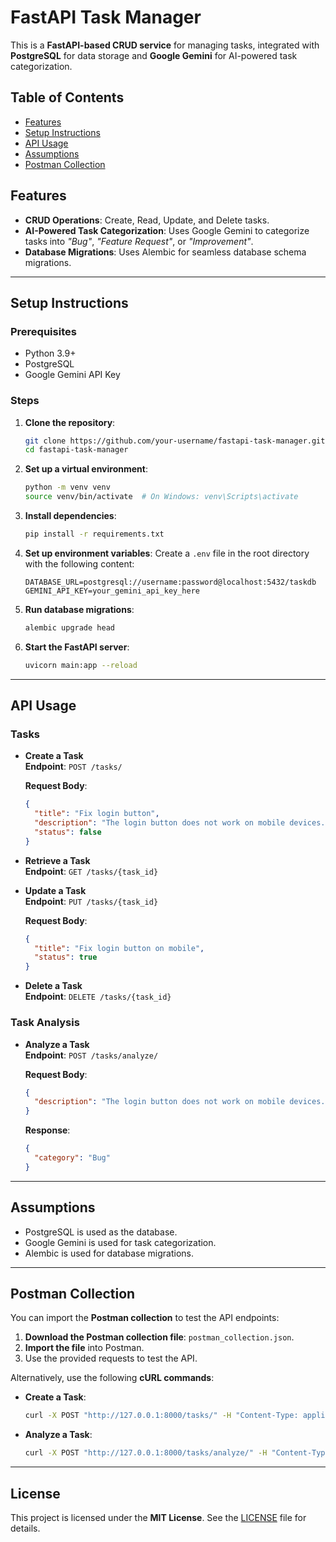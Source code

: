 # FastAPI Task Manager

This is a **FastAPI-based CRUD service** for managing tasks, integrated with **PostgreSQL** for data storage and **Google Gemini** for AI-powered task categorization.

## Table of Contents
- [Features](#features)
- [Setup Instructions](#setup-instructions)
- [API Usage](#api-usage)
- [Assumptions](#assumptions)
- [Postman Collection](#postman-collection)

## Features

- **CRUD Operations**: Create, Read, Update, and Delete tasks.
- **AI-Powered Task Categorization**: Uses Google Gemini to categorize tasks into *"Bug"*, *"Feature Request"*, or *"Improvement"*.
- **Database Migrations**: Uses Alembic for seamless database schema migrations.

---

## Setup Instructions

### Prerequisites
- Python 3.9+
- PostgreSQL
- Google Gemini API Key

### Steps

1. **Clone the repository**:
    ```bash
    git clone https://github.com/your-username/fastapi-task-manager.git
    cd fastapi-task-manager
    ```

2. **Set up a virtual environment**:
    ```bash
    python -m venv venv
    source venv/bin/activate  # On Windows: venv\Scripts\activate
    ```

3. **Install dependencies**:
    ```bash
    pip install -r requirements.txt
    ```

4. **Set up environment variables**:
    Create a `.env` file in the root directory with the following content:
    ```plaintext
    DATABASE_URL=postgresql://username:password@localhost:5432/taskdb
    GEMINI_API_KEY=your_gemini_api_key_here
    ```

5. **Run database migrations**:
    ```bash
    alembic upgrade head
    ```

6. **Start the FastAPI server**:
    ```bash
    uvicorn main:app --reload
    ```

---

## API Usage

### Tasks

- **Create a Task**  
  **Endpoint**: `POST /tasks/`

  **Request Body**:
    ```json
    {
      "title": "Fix login button",
      "description": "The login button does not work on mobile devices.",
      "status": false
    }
    ```

- **Retrieve a Task**  
  **Endpoint**: `GET /tasks/{task_id}`

- **Update a Task**  
  **Endpoint**: `PUT /tasks/{task_id}`

  **Request Body**:
    ```json
    {
      "title": "Fix login button on mobile",
      "status": true
    }
    ```

- **Delete a Task**  
  **Endpoint**: `DELETE /tasks/{task_id}`

### Task Analysis

- **Analyze a Task**  
  **Endpoint**: `POST /tasks/analyze/`

  **Request Body**:
    ```json
    {
      "description": "The login button does not work on mobile devices."
    }
    ```

  **Response**:
    ```json
    {
      "category": "Bug"
    }
    ```

---

## Assumptions

- PostgreSQL is used as the database.
- Google Gemini is used for task categorization.
- Alembic is used for database migrations.

---

## Postman Collection

You can import the **Postman collection** to test the API endpoints:

1. **Download the Postman collection file**: `postman_collection.json`.
2. **Import the file** into Postman.
3. Use the provided requests to test the API.

Alternatively, use the following **cURL commands**:

- **Create a Task**:
    ```bash
    curl -X POST "http://127.0.0.1:8000/tasks/" -H "Content-Type: application/json" -d '{"title": "Fix login button", "description": "The login button does not work on mobile devices.", "status": false}'
    ```

- **Analyze a Task**:
    ```bash
    curl -X POST "http://127.0.0.1:8000/tasks/analyze/" -H "Content-Type: application/json" -d '{"description": "The login button does not work on mobile devices."}'
    ```

---

## License

This project is licensed under the **MIT License**. See the [LICENSE](LICENSE) file for details.
